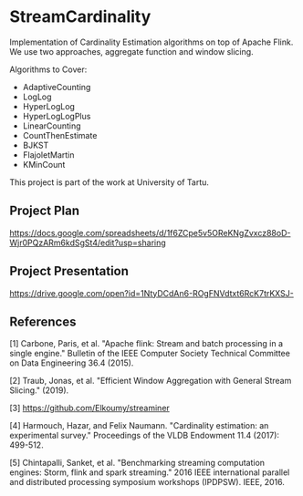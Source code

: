 # StreamCardinality
Implementation of Cardinality Estimation algorithms on top of Apache Flink. We use two approaches, aggregate function and window slicing.

Algorithms to Cover:
  * AdaptiveCounting
  * LogLog 
  * HyperLogLog
  * HyperLogLogPlus
  * LinearCounting
  * CountThenEstimate
  * BJKST
  * FlajoletMartin
  * KMinCount

This project is part of the work at University of Tartu.

## Project Plan
https://docs.google.com/spreadsheets/d/1f6ZCpe5v5OReKNgZvxcz88oD-Wjr0PQzARm6kdSgSt4/edit?usp=sharing
## Project Presentation
https://drive.google.com/open?id=1NtyDCdAn6-ROgFNVdtxt6RcK7trKXSJ-

## References
[1] Carbone, Paris, et al. "Apache flink: Stream and batch processing in a single engine." Bulletin of the IEEE Computer Society Technical Committee on Data Engineering 36.4 (2015). 

[2] Traub, Jonas, et al. "Efficient Window Aggregation with General Stream Slicing." (2019).

[3] https://github.com/Elkoumy/streaminer

[4] Harmouch, Hazar, and Felix Naumann. "Cardinality estimation: an experimental survey." Proceedings of the VLDB Endowment 11.4 (2017): 499-512.

[5] Chintapalli, Sanket, et al. "Benchmarking streaming computation engines: Storm, flink and spark streaming." 2016 IEEE international parallel and distributed processing symposium workshops (IPDPSW). IEEE, 2016.
